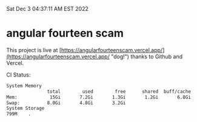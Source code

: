 Sat Dec  3 04:37:11 AM EST 2022

# angular fourteen scam


This project is live at [https://angularfourteenscam.vercel.app/](https://angularfourteenscam.vercel.app/ "dog!") thanks to Github and Vercel.

CI Status: 

```bash
System Memory
               total        used        free      shared  buff/cache   available
Mem:            15Gi       7.2Gi       1.3Gi       1.2Gi       6.8Gi       6.6Gi
Swap:          8.0Gi       4.8Gi       3.2Gi
System Storage
799M	.
